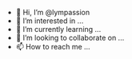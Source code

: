 - 👋 Hi, I’m @lympassion
- 👀 I’m interested in ...
- 🌱 I’m currently learning ...
- 💞️ I’m looking to collaborate on ...
- 📫 How to reach me ...

<!---
lympassion/lympassion is a ✨ special ✨ repository because its `README.md` (this file) appears on your GitHub profile.
You can click the Preview link to take a look at your changes.
--->
